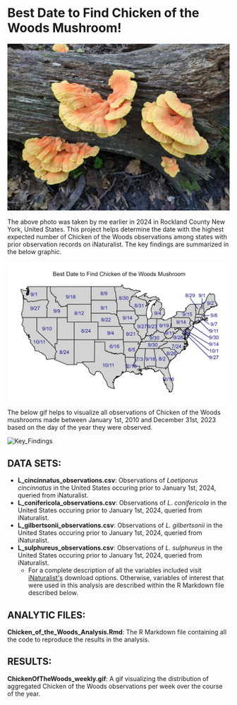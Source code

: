 # Best Date to Find Chicken of the Woods Mushroom!
![Example Image](Chicken_of_the_Woods_Pic.jpeg)

The above photo was taken by me earlier in 2024 in Rockland County New York, United States. This project helps determine the date with the highest expected number of Chicken of the Woods observations among states with prior observation records on iNaturalist. The key findings are summarized in the below graphic.

![Key_Findings](Best_Date_plot_cropped.jpg)

The below gif helps to visualize all observations of Chicken of the Woods mushrooms made between January 1st, 2010 and December 31st, 2023 based on the day of the year they were observed.

![Key_Findings](ChickenOfTheWoods_weekly.gif)

## DATA SETS:
* **L_cincinnatus_observations.csv**: Observations of *Laetiporus cincinnatus* in the United States occuring prior to January 1st, 2024, queried from iNaturalist.
* **L_conifericola_observations.csv**: Observations of *L. conifericola* in the United States occuring prior to January 1st, 2024, queried from iNaturalist.
* **L_gilbertsonii_observations.csv**: Observations of *L. gilbertsonii* in the United States occuring prior to January 1st, 2024, queried from iNaturalist.
* **L_sulphureus_observations.csv**: Observations of *L. sulphureus* in the United States occuring prior to January 1st, 2024, queried from iNaturalist.
  * For a complete description of all the variables included visit [iNaturalist's](https://www.inaturalist.org/home) download options. Otherwise, variables of interest that were used in this analysis are described within the R Markdown file described below.

## ANALYTIC FILES:
**Chicken_of_the_Woods_Analysis.Rmd**: The R Markdown file containing all the code to reproduce the results in the analysis.

## RESULTS:
**ChickenOfTheWoods_weekly.gif**: A gif visualizing the distribution of aggregated Chicken of the Woods observations per week over the course of the year.
